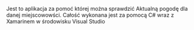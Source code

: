 Jest to aplikacja za pomoć której można sprawdzić Aktualną pogodę dla danej miejscowowści. Całość wykonana jest za pomocą C# wraz z Xamarinem w środowisku Visual Studio
